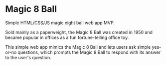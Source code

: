 # Magic 8 Ball
Simple HTML/CSS/JS magic eight ball web app MVP.

Sold mainly as a paperweight, the Magic 8 Ball was created in 1950 and became popular in offices as a fun fortune-telling office toy.

This simple web app mimics the Magic 8 Ball and lets users ask simple yes-or-no questions, which prompts the Magic 8 Ball to respond with its answer to the user's question.
